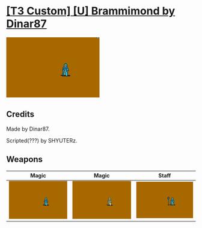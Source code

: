 # [\[T3 Custom\] \[U\] Brammimond by Dinar87](./)
 

<img src="./6.%20Magic/Magic_000.png" alt="[T3 Custom] [U] Brammimond by Dinar87 standing" />

## Credits

Made by Dinar87.

Scripted(???) by SHYUTERz.

## Weapons
 

|Magic |Magic |Staff |
|  :---: | :---: | :---: |
| <img alt="Magic animation" src="./6.%20Magic/Magic.gif" /> | <img alt="Magic animation" src="./6.%20Magic%20(Too%20Much%20OAM)/Magic.gif" /> | <img alt="Staff animation" src="./7.%20Staff/Staff.gif" /> |
